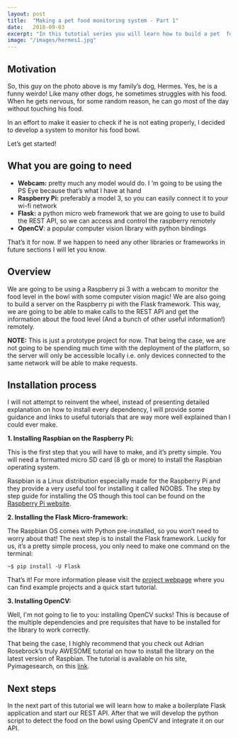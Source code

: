 ```yaml
---
layout: post
title:  "Making a pet food monitoring system - Part 1"
date:   2018-09-03
excerpt: "In this tutotial series you will learn how to build a pet  food monitoring system using a Raspberry Pi, Flask REST API and OpenCV!"
image: "/images/hermes1.jpg"
---
```


## Motivation

So, this guy on the photo above is  my family’s dog, Hermes. Yes, he is a funny weirdo! Like many other dogs, he sometimes struggles with his food. When he gets nervous, for some random reason, he can go most of the day without touching his food.

In an effort to make it easier to check if he is not eating properly, I decided to develop a system to monitor his food bowl.

Let’s get started!

## What you are going to need

* __Webcam:__ pretty much any model would do. I ’m going to be using the PS Eye because that’s what I have at hand
*  __Raspberry Pi:__ preferably a model 3, so you can easily connect it to your wi-fi network
* __Flask:__ a python micro web framework that we are going to use to build the REST API, so we can access and control  the raspberry remotely
* __OpenCV__: a popular computer vision library with python bindings

That’s it for now. If we happen to need any other libraries or frameworks in future sections I will let you know.

## Overview

We are going to be using a Raspberry pi 3  with a webcam to monitor the food level in the bowl with some computer vision magic! We are also going to build a server on the Raspberry pi with the Flask framework. This way, we are going to be able to make calls to the REST API and get the information about the food level (And a bunch of other useful information!) remotely.

<div class="box">
  <p>
    <b>NOTE:</b> This is just a prototype project for now.  That being the case, we are not going to be spending much time with the deployment of the platform, so the server will only be accessible locally  i.e. only devices connected to the same network will be able to make requests.
  </p>
</div>

## Installation process

I will not attempt to reinvent the wheel, instead of presenting detailed explanation on how to install every dependency, I will provide some guidance and links to useful tutorials that are way more well explained than I could ever make.

__1. Installing Raspbian on the Raspberry Pi:__

This is the first step that you will have to make, and it’s pretty simple. You will need a formatted micro SD card (8 gb or more) to install the Raspbian operating system.

Raspbian is a Linux distribution especially made for the Raspberry Pi and they provide a very useful tool for installing it called NOOBS. The step by step guide for installing the OS though this tool can be found on the [Raspberry Pi website](https://projects.raspberrypi.org/en/projects/noobs-install).

__2. Installing the Flask Micro-framework:__

The Raspbian OS comes with Python pre-installed, so you won’t need to worry about that! The next step is to install the Flask framework. Luckly for us, it’s a pretty simple process, you only need to make one command on the terminal:

```
~$ pip install -U Flask
```

That’s it! For more information please visit the [project webpage](http://flask.pocoo.org/) where you can find example projects and a quick start tutorial.

__3. Installing OpenCV:__

Well, I'm not going to lie to you: installing OpenCV sucks! This is because of the multiple dependencies and pre requisites that have to be installed for the library to work correctly.

That being the case, I highly recommend that you check out Adrian Rosebrock’s truly AWESOME tutorial on how to install the library on the latest version of Raspbian. The tutorial is available on his site, Pyimagesearch, on this [link](https://www.pyimagesearch.com/2017/09/04/raspbian-stretch-install-opencv-3-python-on-your-raspberry-pi/).

## Next steps

In the next part of this tutorial we will learn how to make a boilerplate Flask application and start our REST API. After that we will develop the python script to detect the food on the bowl using OpenCV and integrate it on our API. 
